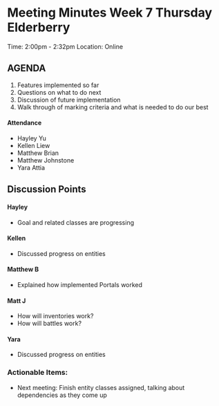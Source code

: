 # Meeting Minutes Week 7 Thursday Elderberry
Time: 2:00pm - 2:32pm
Location: Online

## AGENDA
  1. Features implemented so far
  2. Questions on what to do next
  3. Discussion of future implementation
  4. Walk through of marking criteria and what is needed to do our best

#### Attendance
* Hayley Yu
* Kellen Liew
* Matthew Brian
* Matthew Johnstone
* Yara Attia

## Discussion Points

#### Hayley
* Goal and related classes are progressing

#### Kellen
* Discussed progress on entities

#### Matthew B
* Explained how implemented Portals worked

#### Matt J
* How will inventories work?
* How will battles work?

#### Yara
* Discussed progress on entities

### Actionable Items: 
* Next meeting: Finish entity classes assigned, talking about dependencies as they come up